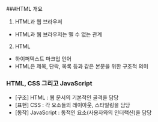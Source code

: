 ###HTML 개요
1. HTML과 웹 브라우저
 - HTML과 웹 브라우저는 뗄 수 없는 관계
 
2. HTML
 - 하이퍼텍스트 마크업 언어
 - HTML은 제목, 단락, 목록 등과 같은 본문을 위한 구조적 의미

### HTML, CSS 그리고 JavaScript
 - [구조] HTML : 웹 문서의 기본적인 골격을 담당
 - [표현] CSS : 각 요소들의 레이아웃, 스타일링을 담당
 - [동작] JavaScript : 동적인 요소(사용자와의 인터랙션)을 담당

